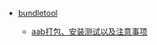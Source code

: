 - [bundletool](https://developer.android.google.cn/studio/command-line/bundletool?hl=zh-cn)

    - [aab打包、安装测试以及注意事项](https://juejin.cn/post/7063414071856463885)
